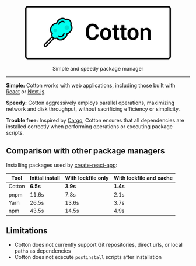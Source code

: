<div align="center">
	<img width="400" src="logo.svg">
</div>

<p align="center">
  Simple and speedy package manager
</p>

---

**Simple:** Cotton works with web applications, including those built with [React](https://reactjs.org/) or [Next.js](https://nextjs.org/).

**Speedy:** Cotton aggressively employs parallel operations, maximizing network and disk throughput, without sacrificing efficiency or simplicity.

**Trouble free:** Inspired by [Cargo](https://crates.io/), Cotton ensures that all dependencies are installed correctly when performing operations or executing package scripts.

## Comparison with other package managers

Installing packages used by [create-react-app](https://create-react-app.dev/):

| Tool | Initial install | With lockfile only | With lockfile and cache |
| --- | --- | --- | --- |
| Cotton | **6.5s** | **3.9s** | **1.4s** |
| pnpm | 11.6s | 7.8s | 2.1s |
| Yarn | 26.5s | 13.6s | 3.7s |
| npm | 43.5s | 14.5s | 4.9s |

## Limitations

* Cotton does not currently support Git repositories, direct urls, or local paths as dependencies
* Cotton does not execute `postinstall` scripts after installation